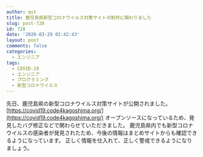 ```yaml
---
author: qst
title: 鹿児島県新型コロナウイルス対策サイトの制作に関わりました
slug: post-728
id: 728
date: '2020-03-29 02:42:43'
layout: post
comments: false
categories:
  - エンジニア
tags:
  - COVID-19
  - エンジニア
  - プログラミング
  - 新型コロナウイルス
---
```


先日、鹿児島県の新型コロナウイルス対策サイトが公開されました。 [https://covid19.code4kagoshima.org/](https://covid19.code4kagoshima.org/) オープンソースになっているため、発見したバグ修正などで関わらせていただきました。 鹿児島県内でも新型コロナウイルスの感染者が発見されたため、今後の情報はまとめサイトからも確認できるようになっています。 正しく情報を仕入れて、正しく警戒できるようになりましょう。
